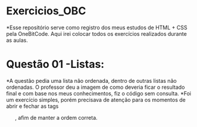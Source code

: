 # Exercicios_OBC
*Esse repositório serve como registro dos meus estudos de HTML + CSS pela OneBitCode. Aqui irei colocar todos os exercícios realizados durante as aulas.

# Questão 01 -Listas:
*A questão pedia uma lista não ordenada, dentro de outras listas não ordenadas. O professor deu a imagem de como deveria ficar o resultado final e com base nos meus conhecimentos, fiz o código sem consulta. 
*Foi um exercício simples, porém precisava de atenção para os momentos de abrir e fechar as tags <ul>, afim de manter a ordem correta.
